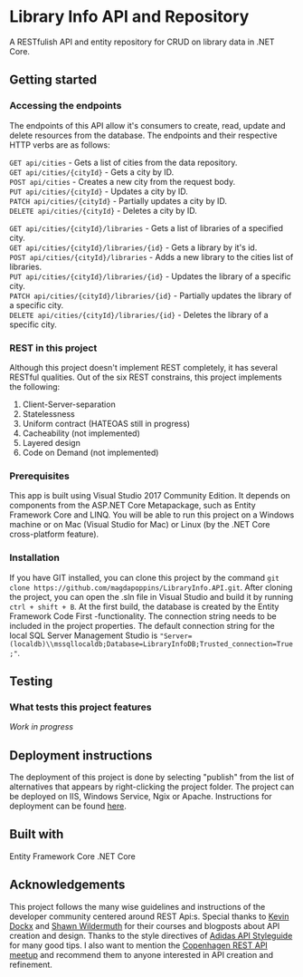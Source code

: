 # Library Info API and Repository
A RESTfulish API and entity repository for CRUD on library data in .NET Core.

## Getting started

### Accessing the endpoints
The endpoints of this API allow it's consumers to create, read, update and delete resources from the database. The endpoints and their respective HTTP verbs are as follows:

```GET api/cities``` - Gets a list of cities from the data repository.  
```GET api/cities/{cityId}``` - Gets a city by ID.  
```POST api/cities``` - Creates a new city from the request body.  
```PUT api/cities/{cityId}``` - Updates a city by ID.  
```PATCH api/cities/{cityId}``` - Partially updates a city by ID.  
```DELETE api/cities/{cityId}``` - Deletes a city by ID.  

```GET api/cities/{cityId}/libraries``` - Gets a list of libraries of a specified city.  
```GET api/cities/{cityId}/libraries/{id}``` - Gets a library by it's id.  
```POST api/cities/{cityId}/libraries``` - Adds a new library to the cities list of libraries.  
```PUT api/cities/{cityId}/libraries/{id}``` - Updates the library of a specific city.  
```PATCH api/cities/{cityId}/libraries/{id}``` - Partially updates the library of a specific city.  
```DELETE api/cities/{cityId}/libraries/{id}``` - Deletes the library of a specific city.  


### REST in this project
Although this project doesn't implement REST completely, it has several RESTful qualities. Out of the six REST constrains, this project implements the following:  
1) Client-Server-separation  
2) Statelessness  
3) Uniform contract (HATEOAS still in progress)  
4) Cacheability (not implemented)  
5) Layered design  
6) Code on Demand (not implemented)  


### Prerequisites
This app is built using Visual Studio 2017 Community Edition. It depends on components from the ASP.NET Core Metapackage, such as Entity Framework Core and LINQ. You will be able to run this project on a Windows machine or on Mac (Visual Studio for Mac) or Linux (by the .NET Core cross-platform feature). 

### Installation
If you have GIT installed, you can clone this project by the command ```git clone https://github.com/magdapoppins/LibraryInfo.API.git```. After cloning the project, you can open the .sln file in Visual Studio and build it by running ```ctrl + shift + B```. At the first build, the database is created by the Entity Framework Code First -functionality. The connection string needs to be included in the project properties. The default connection string for the local SQL Server Management Studio is ```"Server=(localdb)\\mssqllocaldb;Database=LibraryInfoDB;Trusted_connection=True;"```. 

## Testing  

### What tests this project features
*Work in progress*

## Deployment instructions
The deployment of this project is done by selecting "publish" from the list of alternatives that appears by right-clicking the project folder. The project can be deployed on IIS, Windows Service, Ngix or Apache. Instructions for deployment can be found [here](https://docs.microsoft.com/en-us/aspnet/core/host-and-deploy/?tabs=aspnetcore2x). 

## Built with
Entity Framework Core 
.NET Core

## Acknowledgements
This project follows the many wise guidelines and instructions of the developer community centered around REST Api:s. Special thanks to [Kevin Dockx](https://www.kevindockx.com/) and [Shawn Wildermuth](https://wildermuth.com/) for their courses and blogposts about API creation and design. Thanks to the style directives of [Adidas API Styleguide](https://adidas-group.gitbooks.io/api-guidelines/content/) for many good tips. I also want to mention the [Copenhagen REST API meetup](https://www.meetup.com/REST-API-Meetup-Location-in-Copenhagen-Aarhus-and-Aalborg) and recommend them to anyone interested in API creation and refinement. 
